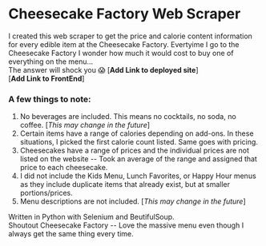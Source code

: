 # Cheesecake Factory Web Scraper

I created this web scraper to get the price and calorie content information for every edible item at the Cheesecake Factory. Evertyime I go to the Cheesecake Factory I wonder how much it would cost to buy one of everything on the menu...  
The answer will shock you 😱 [**Add Link to deployed site**]  
[**Add Link to FrontEnd**]

### **A few things to note:**

1. No beverages are included. This means no cocktails, no soda, no coffee. [*This may change in the future*]
2. Certain items have a range of calories depending on add-ons. In these situations, I picked the first calorie count listed. Same goes with pricing.
3. Cheesecakes have a range of prices and the individual prices are not listed on the website -- Took an average of the range and assigned that price to each cheesecake.
4. I did not include the Kids Menu, Lunch Favorites, or Happy Hour menus as they include duplicate items that already exist, but at smaller portions/prices.
5. Menu descriptions are not included. [*This may change in the future*]

Written in Python with Selenium and BeutifulSoup.  
Shoutout Cheesecake Factory -- Love the massive menu even though I always get the same thing every time.
